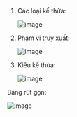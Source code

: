 1. Các loại kế thừa:
   
   ![image](https://github.com/user-attachments/assets/51ebb6fb-a077-473e-a529-432415488081)
   
2. Phạm vi truy xuất:

   ![image](https://github.com/user-attachments/assets/bdd9908a-66b2-457b-a6ee-a29d225d6e2b)
   
3. Kiểu kế thừa:
   
   ![image](https://github.com/user-attachments/assets/720cd791-e860-4e22-b7aa-c3826fcfa59c)
   
  Bảng rút gọn:
  
   ![image](https://github.com/user-attachments/assets/e187a73a-b922-4be0-abbc-b70bed5715bd)
